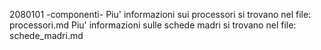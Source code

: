 2080101
-componenti-
Piu' informazioni sui processori si trovano nel file: processori.md
Piu' informazioni sulle schede madri si trovano nel file: schede_madri.md
